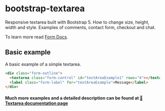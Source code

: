 # bootstrap-textarea

Responsive textarea built with Bootstrap 5. How to change size, height, width and style. Examples of comments, contact form, checkout and chat.

To learn more read [Form Docs](https://mdbootstrap.com/docs/standard/forms/overview/).

## Basic example
A basic example of a simple textarea.

```html
<div class="form-outline">
  <textarea class="form-control" id="textAreaExample1" rows="4"></textarea>
  <label class="form-label" for="textAreaExample">Message</label>
</div>
```

#### Much more examples and a detailed description can be found at [📄 Textarea documentation page](https://mdbootstrap.com/docs/standard/extended/textarea/)
